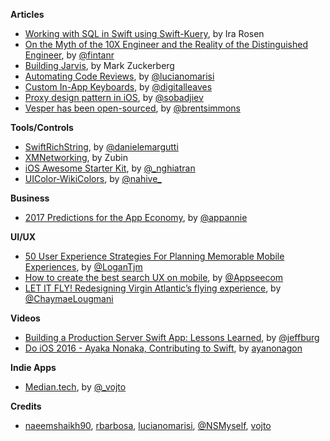 **Articles**

* [Working with SQL in Swift using Swift-Kuery](https://developer.ibm.com/swift/2016/12/12/working-with-sql-in-swift-using-swift-kuery/), by Ira Rosen
* [On the Myth of the 10X Engineer and the Reality of the Distinguished Engineer](https://redmonk.com/fryan/2016/12/12/on-the-myth-of-the-10x-engineer-and-the-reality-of-the-distinguished-engineer/), by [@fintanr](https://twitter.com/fintanr)
* [Building Jarvis](https://www.facebook.com/notes/mark-zuckerberg/building-jarvis/10154361492931634), by Mark Zuckerberg
* [Automating Code Reviews](http://www.marisibrothers.com/2016/12/automating-code-reviews.html), by [@lucianomarisi](https://twitter.com/lucianomarisi)
* [Custom In-App Keyboards](https://digitalleaves.com/blog/2016/12/custom-in-app-keyboards/), by [@digitalleaves](https://twitter.com/digitalleaves)
* [Proxy design pattern in iOS](http://devmonologue.com/ios/ios/proxy-design-pattern-ios/), by [@sobadjiev](https://twitter.com/sobadjiev)
* [Vesper has been open-sourced](http://inessential.com/2016/12/21/vesper_open_source_3_the_ios_app), by [@brentsimmons](https://twitter.com/brentsimmons)

**Tools/Controls**

* [SwiftRichString](https://github.com/malcommac/SwiftRichString), by [@danielemargutti](https://twitter.com/danielemargutti)
* [XMNetworking](https://github.com/kangzubin/XMNetworking), by Zubin
* [iOS Awesome Starter Kit](https://github.com/NghiaTranUIT/iOS-Awesome-Starter-Kit), by [@_nghiatran](https://twitter.com/_nghiatran)
* [UIColor-WikiColors](https://github.com/nahive/UIColor-WikiColors), by [@nahive_](https://twitter.com/nahive_)

**Business**

* [2017 Predictions for the App Economy](https://www.appannie.com/insights/market-data/2017-predictions-app-economy/), by [@appannie](http://www.twitter.com/appannie/)

**UI/UX**

* [50 User Experience Strategies For Planning Memorable Mobile Experiences](https://medium.com/@LoganTjm/50-user-experience-strategies-for-planning-memorable-mobile-experiences-43aa87a75e3c), by [@LoganTjm](https://twitter.com/LoganTjm)
* [How to create the best search UX on mobile](https://medium.com/@Appseecom/how-to-create-the-best-search-ux-on-mobile-3d49358027ae), by [@Appseecom](https://twitter.com/Appseecom)
* [LET IT FLY! Redesigning Virgin Atlantic’s flying experience](https://medium.com/@ChaymaeLougmani/let-it-fly-redesigning-virgin-atlantics-flying-experience-a6df7663a07), by [@ChaymaeLougmani](https://twitter.com/ChaymaeLougmani)

**Videos**

* [Building a Production Server Swift App: Lessons Learned](https://realm.io/news/slug-jeff-bergier-building-production-server-swift-app/), by [@jeffburg](https://twitter.com/jeffburg)
* [Do iOS 2016 - Ayaka Nonaka, Contributing to Swift](https://www.youtube.com/watch?v=GnT2ZeHVJe4), by [ayanonagon](https://twitter.com/ayanonagon)

**Indie Apps**

* [Median.tech](https://median.tech), by [@_vojto](https://twitter.com/_vojto/)

**Credits**

* [naeemshaikh90](https://github.com/naeemshaikh90), [rbarbosa](https://github.com/rbarbosa), [lucianomarisi](https://github.com/lucianomarisi), [@NSMyself](https://twitter.com/NSMyself), [vojto](https://github.com/vojto)
